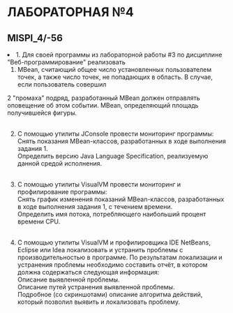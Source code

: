 # ЛАБОРАТОРНАЯ №4
## MISPI_4/-56

<li>
  1. Для своей программы из лабораторной работы #3 по дисциплине "Веб-программирование" реализовать
  <ol>  
    <li>MBean, считающий общее число установленных пользователем точек, а также число точек, не попадающих в область. В случае, если пользователь совершил</li>
  </ol>
</li>2 "промаха" подряд, разработанный MBean должен отправлять оповещение об этом событии.
MBean, определяющий площадь получившейся фигуры. <br><br>

2. С помощью утилиты JConsole провести мониторинг программы: <br>
Снять показания MBean-классов, разработанных в ходе выполнения задания 1.<br>
Определить версию Java Language Specification, реализуемую данной средой исполнения.<br><br>

3. С помощью утилиты VisualVM провести мониторинг и профилирование программы:<br>
Снять график изменения показаний MBean-классов, разработанных в ходе выполнения задания 1, с течением времени.<br>
Определить имя потока, потребляющего наибольший процент времени CPU.<br><br>

4. С помощью утилиты VisualVM и профилировщика IDE NetBeans, Eclipse или Idea локализовать и устранить проблемы с производительностью в программе. По результатам локализации и устранения проблемы необходимо составить отчёт, в котором должна содержаться следующая информация: <br>
Описание выявленной проблемы. <br>
Описание путей устранения выявленной проблемы. <br>
Подробное (со скриншотами) описание алгоритма действий, который позволил выявить и локализовать проблему. <br>
